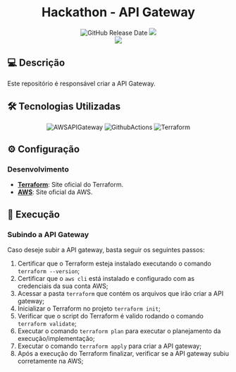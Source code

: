 <div align="center">

# Hackathon - API Gateway

![GitHub Release Date](https://img.shields.io/badge/Release%20Date-Fevereiro%202025-yellowgreen)
![](https://img.shields.io/badge/Status-Em%20Desenvolvimento-yellowgreen)
<br>
![](https://img.shields.io/badge/Version-%20v1.0.0-brightgreen)
</div>

## 💻 Descrição

Este repositório é responsável criar a API Gateway.

## 🛠 Tecnologias Utilizadas

<div align="center">

![AWSAPIGateway](https://img.shields.io/badge/Amazon%20API%20Gateway-FF4F8B.svg?style=for-the-badge&logo=Amazon-API-Gateway&logoColor=white)
![GithubActions](https://img.shields.io/badge/GitHub%20Actions-2088FF.svg?style=for-the-badge&logo=GitHub-Actions&logoColor=white)
![Terraform](https://img.shields.io/badge/Terraform-7B42BC?style=for-the-badge&logo=terraform&logoColor=white)

</div>

## ⚙️ Configuração

### Desenvolvimento

- **[Terraform](https://www.terraform.io/)**: Site oficial do Terraform.
- **[AWS](https://aws.amazon.com/pt/)**: Site oficial da AWS.

## 🚀 Execução

### Subindo a API Gateway

  Caso deseje subir a API gateway, basta seguir os seguintes passos:
  
  1. Certificar que o Terraform esteja instalado executando o comando `terraform --version`;
  2. Certificar que o `aws cli` está instalado e configurado com as credenciais da sua conta AWS;
  3. Acessar a pasta `terraform` que contém os arquivos que irão criar a API gateway;
  4. Inicializar o Terraform no projeto `terraform init`;
  5. Verificar que o script do Terraform é valido rodando o comando `terraform validate`;
  6. Executar o comando `terraform plan` para executar o planejamento da execução/implementação;
  7. Executar o comando `terraform apply` para criar a API gateway;
  8. Após a execução do Terraform finalizar, verificar se a API gateway subiu corretamente na AWS;
